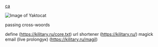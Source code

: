 [ca](https://kilitary.ru/sdf)

![Image of Yaktocat](https://github.com/kilitary/kilitary/workflows/deploy%20kilitary.ru/badge.svg)

passing cross-woords

define (https://kilitary.ru/core.txt)
url shortener (https://kilitary.ru/)
magick email (live prolongук) (https://kilitary.ru/magil)

